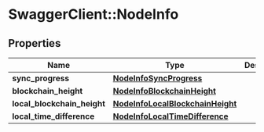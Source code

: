 # SwaggerClient::NodeInfo

## Properties
Name | Type | Description | Notes
------------ | ------------- | ------------- | -------------
**sync_progress** | [**NodeInfoSyncProgress**](NodeInfoSyncProgress.md) |  | 
**blockchain_height** | [**NodeInfoBlockchainHeight**](NodeInfoBlockchainHeight.md) |  | [optional] 
**local_blockchain_height** | [**NodeInfoLocalBlockchainHeight**](NodeInfoLocalBlockchainHeight.md) |  | 
**local_time_difference** | [**NodeInfoLocalTimeDifference**](NodeInfoLocalTimeDifference.md) |  | 


